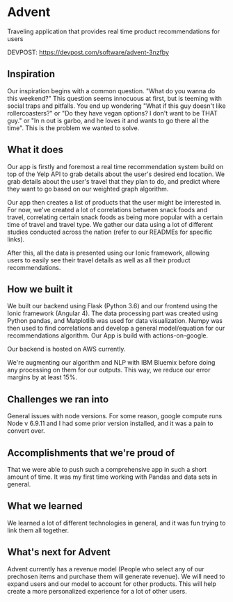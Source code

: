 # Advent
Traveling application that provides real time product recommendations for users

DEVPOST: https://devpost.com/software/advent-3nzfby

## Inspiration
Our inspiration begins with a common question. "What do you wanna do this weekend?" This question seems innocuous at first, but is teeming with social traps and pitfalls. You end up wondering "What if this guy doesn't like rollercoasters?" or "Do they have vegan options? I don't want to be THAT guy." or "In n out is garbo, and he loves it and wants to go there all the time". This is the problem we wanted to solve.

## What it does
Our app is firstly and foremost a real time recommendation system build on top of the Yelp API to grab details about the user's desired end location. We grab details about the user's travel that they plan to do, and predict where they want to go based on our weighted graph algorithm.

Our app then creates a list of products that the user might be interested in. For now, we've created a lot of correlations between snack foods and travel, correlating certain snack foods as being more popular with a certain time of travel and travel type. We gather our data using a lot of different studies conducted across the nation (refer to our READMEs for specific links).

After this, all the data is presented using our Ionic framework, allowing users to easily see their travel details as well as all their product recommendations.

## How we built it
We built our backend using Flask (Python 3.6) and our frontend using the Ionic framework (Angular 4). The data processing part was created using Python pandas, and Matplotlib was used for data visualization. Numpy was then used to find correlations and develop a general model/equation for our recommendations algorithm. Our App is build with actions-on-google.

Our backend is hosted on AWS currently.

We're augmenting our algorithm and NLP with IBM Bluemix before doing any processing on them for our outputs. This way, we reduce our error margins by at least 15%.

## Challenges we ran into
General issues with node versions. For some reason, google compute runs Node v 6.9.11 and I had some prior version installed, and it was a pain to convert over.

## Accomplishments that we're proud of
That we were able to push such a comprehensive app in such a short amount of time. It was my first time working with Pandas and data sets in general.

## What we learned
We learned a lot of different technologies in general, and it was fun trying to link them all together.

## What's next for Advent
Advent currently has a revenue model (People who select any of our prechosen items and purchase them will generate revenue). We will need to expand users and our model to account for other products. This will help create a more personalized experience for a lot of other users.

